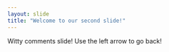 ```yaml
---
layout: slide
title: "Welcome to our second slide!"
---
```

Witty comments slide!
Use the left arrow to go back!
